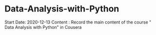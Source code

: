 # Data-Analysis-with-Python
Start Date: 2020-12-13
Content : Record the main content of the course " Data Analysis with Python" in Cousera
